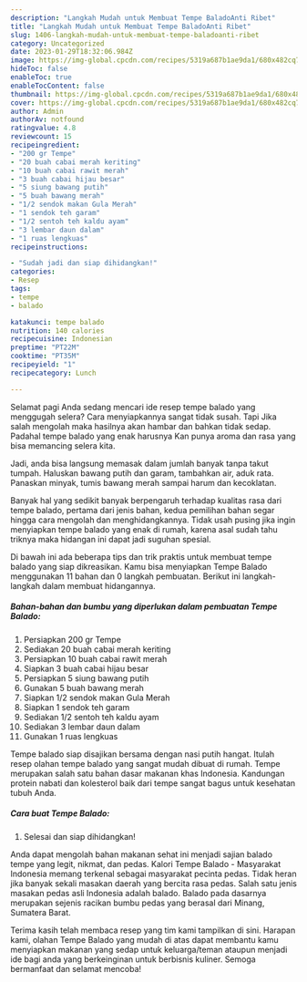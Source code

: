 ```yaml
---
description: "Langkah Mudah untuk Membuat Tempe BaladoAnti Ribet"
title: "Langkah Mudah untuk Membuat Tempe BaladoAnti Ribet"
slug: 1406-langkah-mudah-untuk-membuat-tempe-baladoanti-ribet
category: Uncategorized
date: 2023-01-29T18:32:06.984Z
image: https://img-global.cpcdn.com/recipes/5319a687b1ae9da1/680x482cq70/tempe-balado-foto-resep-utama.jpg
hideToc: false
enableToc: true
enableTocContent: false
thumbnail: https://img-global.cpcdn.com/recipes/5319a687b1ae9da1/680x482cq70/tempe-balado-foto-resep-utama.jpg
cover: https://img-global.cpcdn.com/recipes/5319a687b1ae9da1/680x482cq70/tempe-balado-foto-resep-utama.jpg
author: Admin
authorAv: notfound
ratingvalue: 4.8
reviewcount: 15
recipeingredient:
- "200 gr Tempe"
- "20 buah cabai merah keriting"
- "10 buah cabai rawit merah"
- "3 buah cabai hijau besar"
- "5 siung bawang putih"
- "5 buah bawang merah"
- "1/2 sendok makan Gula Merah"
- "1 sendok teh garam"
- "1/2 sentoh teh kaldu ayam"
- "3 lembar daun dalam"
- "1 ruas lengkuas"
recipeinstructions:

- "Sudah jadi dan siap dihidangkan!"
categories:
- Resep
tags:
- tempe
- balado

katakunci: tempe balado 
nutrition: 140 calories
recipecuisine: Indonesian
preptime: "PT22M"
cooktime: "PT35M"
recipeyield: "1"
recipecategory: Lunch

---
```



Selamat pagi Anda sedang mencari ide resep tempe balado yang menggugah selera? Cara menyiapkannya sangat tidak susah. Tapi Jika salah mengolah maka hasilnya akan hambar dan bahkan tidak sedap. Padahal tempe balado yang enak harusnya Kan punya aroma dan rasa yang bisa memancing selera kita.


Jadi, anda bisa langsung memasak dalam jumlah banyak tanpa takut tumpah. Haluskan bawang putih dan garam, tambahkan air, aduk rata. Panaskan minyak, tumis bawang merah sampai harum dan kecoklatan.

Banyak hal yang sedikit banyak berpengaruh terhadap kualitas rasa dari tempe balado, pertama dari jenis bahan, kedua pemilihan bahan segar hingga cara mengolah dan menghidangkannya. Tidak usah pusing jika ingin menyiapkan tempe balado yang enak di rumah, karena asal sudah tahu triknya maka hidangan ini dapat jadi suguhan spesial.


Di bawah ini ada beberapa tips dan trik praktis untuk membuat tempe balado yang siap dikreasikan. Kamu bisa menyiapkan Tempe Balado menggunakan 11 bahan dan 0 langkah pembuatan. Berikut ini langkah-langkah dalam membuat hidangannya.

<!--inarticleads1-->

##### Bahan-bahan dan bumbu yang diperlukan dalam pembuatan Tempe Balado:

1. Persiapkan 200 gr Tempe
1. Sediakan 20 buah cabai merah keriting
1. Persiapkan 10 buah cabai rawit merah
1. Siapkan 3 buah cabai hijau besar
1. Persiapkan 5 siung bawang putih
1. Gunakan 5 buah bawang merah
1. Siapkan 1/2 sendok makan Gula Merah
1. Siapkan 1 sendok teh garam
1. Sediakan 1/2 sentoh teh kaldu ayam
1. Sediakan 3 lembar daun dalam
1. Gunakan 1 ruas lengkuas


Tempe balado siap disajikan bersama dengan nasi putih hangat. Itulah resep olahan tempe balado yang sangat mudah dibuat di rumah. Tempe merupakan salah satu bahan dasar makanan khas Indonesia. Kandungan protein nabati dan kolesterol baik dari tempe sangat bagus untuk kesehatan tubuh Anda. 

<!--inarticleads2-->

##### Cara buat Tempe Balado:


1. Selesai dan siap dihidangkan!

Anda dapat mengolah bahan makanan sehat ini menjadi sajian balado tempe yang legit, nikmat, dan pedas. Kalori Tempe Balado - Masyarakat Indonesia memang terkenal sebagai masyarakat pecinta pedas. Tidak heran jika banyak sekali masakan daerah yang bercita rasa pedas. Salah satu jenis masakan pedas asli Indonesia adalah balado. Balado pada dasarnya merupakan sejenis racikan bumbu pedas yang berasal dari Minang, Sumatera Barat. 

Terima kasih telah membaca resep yang tim kami tampilkan di sini. Harapan kami, olahan Tempe Balado yang mudah di atas dapat membantu kamu menyiapkan makanan yang sedap untuk keluarga/teman ataupun menjadi ide bagi anda yang berkeinginan untuk berbisnis kuliner. Semoga bermanfaat dan selamat mencoba!
